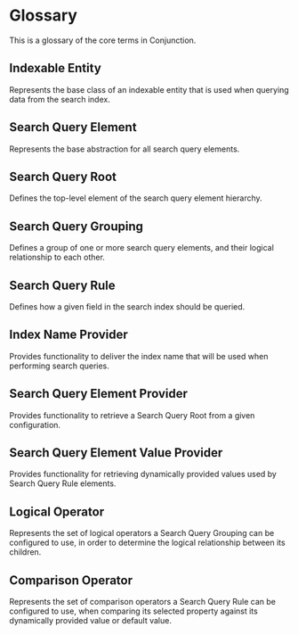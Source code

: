 # Glossary

This is a glossary of the core terms in Conjunction.

## Indexable Entity

Represents the base class of an indexable entity that is used when querying data from the search index.

## Search Query Element

Represents the base abstraction for all search query elements.

## Search Query Root

Defines the top-level element of the search query element hierarchy.

## Search Query Grouping

Defines a group of one or more search query elements, and their logical relationship to each other.

## Search Query Rule

Defines how a given field in the search index should be queried.

## Index Name Provider

Provides functionality to deliver the index name that will be used when performing search queries.

## Search Query Element Provider

Provides functionality to retrieve a Search Query Root from a given configuration.

## Search Query Element Value Provider

Provides functionality for retrieving dynamically provided values used by Search Query Rule elements.

## Logical Operator

Represents the set of logical operators a Search Query Grouping can be configured to use, in order to determine the logical relationship between its children.

## Comparison Operator

Represents the set of comparison operators a Search Query Rule can be configured to use, when comparing its selected property against its dynamically provided value or default value.